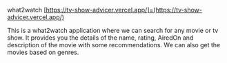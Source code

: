 what2watch
[https://tv-show-advicer.vercel.app/]=(https://tv-show-advicer.vercel.app/)

This is a what2watch application where we can search for any movie or tv show.
It provides you the details of the name, rating, AiredOn and description of the movie with some recommendations.
We can also get the movies based on genres.

